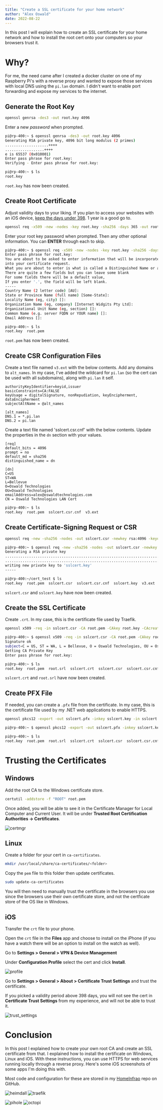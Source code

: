 ```yaml
---
title: "Create a SSL certificate for your home network"
author: "Alex Oswald"
date: 2022-08-22
---
```


In this post I will explain how to create an SSL certificate for your home network and how to install the root cert onto your computers so your browsers trust it.


# Why?

For me, the need came after I created a docker cluster on one of my Raspberry Pi's with a reverse proxy and wanted to expose those services with local DNS using the `pi.lan` domain. I didn't want to enable port forwarding and expose my services to the internet.


## Generate the Root Key

```bash
openssl genrsa -des3 -out root.key 4096
```

Enter a new _password_ when prompted.

```bash
pi@rp-400:~ $ openssl genrsa -des3 -out root.key 4096
Generating RSA private key, 4096 bit long modulus (2 primes)
....................++++
..................++++
e is 65537 (0x010001)
Enter pass phrase for root.key:
Verifying - Enter pass phrase for root.key:

pi@rp-400:~ $ ls
root.key
```

`root.key` has now been created.


## Create Root Certificate

Adjust validity days to your liking. If you plan to access your websites with an iOS device, [keep the days under 398](https://support.apple.com/en-us/HT211025). 1 year is a good go to.

```bash
openssl req -x509 -new -nodes -key root.key -sha256 -days 365 -out root.pem
```

Enter your root key password when prompted. Then any other optional information. You can **ENTER** through each to skip.

```bash
pi@rp-400:~ $ openssl req -x509 -new -nodes -key root.key -sha256 -days 365 -out root.pem
Enter pass phrase for root.key:
You are about to be asked to enter information that will be incorporated
into your certificate request.
What you are about to enter is what is called a Distinguished Name or a DN.
There are quite a few fields but you can leave some blank
For some fields there will be a default value,
If you enter '.', the field will be left blank.
-----
Country Name (2 letter code) [AU]:
State or Province Name (full name) [Some-State]:
Locality Name (eg, city) []:
Organization Name (eg, company) [Internet Widgits Pty Ltd]:
Organizational Unit Name (eg, section) []:
Common Name (e.g. server FQDN or YOUR name) []:
Email Address []:

pi@rp-400:~ $ ls
root.key  root.pem
```

`root.pem` has now been created.


## Create CSR Configuration Files

Create a text file named `v3.ext` with the below contents. Add any domains to `alt_names`. In my case, I've added the wildcard for `pi.lan` (so the cert can be used with all subdomains), along with `pi.lan` it self.

```
authorityKeyIdentifier=keyid,issuer
basicConstraints=CA:FALSE
keyUsage = digitalSignature, nonRepudiation, keyEncipherment, dataEncipherment
subjectAltName = @alt_names

[alt_names]
DNS.1 = *.pi.lan
DNS.2 = pi.lan
```

Create a text file named 'sslcert.csr.cnf' with the below contents. Update the properties in the `dn` section with your values.

```
[req]
default_bits = 4096
prompt = no
default_md = sha256
distinguished_name = dn

[dn]
C=US
ST=WA
L=Bellevue
O=Oswald Technologies
OU=Oswald Technologies
emailAddress=alex@oswaldtechnologies.com
CN = Oswald Technologies LAN Cert
```

```bash
pi@rp-400:~ $ ls
root.key  root.pem  sslcert.csr.cnf  v3.ext
```


## Create Certificate-Signing Request or CSR

```bash
openssl req -new -sha256 -nodes -out sslcert.csr -newkey rsa:4096 -keyout sslcert.key -config sslcert.csr.cnf
```

```bash
pi@rp-400:~ $ openssl req -new -sha256 -nodes -out sslcert.csr -newkey rsa:4096 -keyout sslcert.key -config sslcert.csr.cnf
Generating a RSA private key
..............................................................................................................++++
.........................................................................................++++
writing new private key to 'sslcert.key'
-----

pi@rp-400:~/cert_test $ ls
root.key  root.pem  sslcert.csr  sslcert.csr.cnf  sslcert.key  v3.ext
```

`sslcert.csr` and `sslcert.key` have now been created.


## Create the SSL Certificate

Create `.crt`. In my case, this is the certificate file used by Traefik.

```bash
openssl x509 -req -in sslcert.csr -CA root.pem -CAkey root.key -CAcreateserial -out sslcert.crt -days 365 -sha256 -extfile v3.ext
```

```bash
pi@rp-400:~ $ openssl x509 -req -in sslcert.csr -CA root.pem -CAkey root.key -CAcreateserial -out sslcert.crt -days 365 -sha256 -extfile v3.ext
Signature ok
subject=C = US, ST = WA, L = Bellevue, O = Oswald Technologies, OU = Oswald Technologies, emailAddress = alex@oswaldtechnologies.com, CN = Oswald Technologies LAN Cert
Getting CA Private Key
Enter pass phrase for root.key:

pi@rp-400:~ $ ls
root.key  root.pem  root.srl  sslcert.crt  sslcert.csr  sslcert.csr.cnf  sslcert.key  v3.ext
```

`sslcert.crt` and `root.srl` have now been created.


## Create PFX File

If needed, you can create a `.pfx` file from the certificate. In my case, this is the certificate file used by my .NET web applications to enable HTTPS.

```bash
openssl pkcs12 -export -out sslcert.pfx -inkey sslcert.key -in sslcert.crt -passout pass:
```

```bash
pi@rp-400:~ $ openssl pkcs12 -export -out sslcert.pfx -inkey sslcert.key -in sslcert.crt -passout pass:

pi@rp-400:~ $ ls
root.key  root.pem  root.srl  sslcert.crt  sslcert.csr  sslcert.csr.cnf  sslcert.key  sslcert.pfx  v3.ext
```


# Trusting the Certificates


## Windows

Add the root CA to the Windows certificate store.

```cmd
certutil -addstore -f "ROOT" root.pem
```

Once added, you will be able to see it in the Certificate Manager for Local Computer and Current User. It will be under **Trusted Root Certification Authorities -> Certificates**.

![certmgr](/assets/images/2022-08-22/certmgr.png)


## Linux

Create a folder for your cert in `ca-certificates`.

```bash
mkdir /usr/local/share/ca-certificates/<folder>
```

Copy the `pem` file to this folder then update certificates.

```bash
sudo update-ca-certificates
```

You will then need to manually trust the certificate in the browsers you use since the browsers use their own certificate store, and not the certficate store of the OS like in Windows.


## iOS

Transfer the `crt` file to your phone.

Open the `crt` file in the **Files** app and choose to install on the iPhone (if you have a watch there will be an option to install on the watch as well).

Go to **Settings > General > VPN & Device Management**

Under **Configuration Profile** select the cert and click **Install**.

![profile](/assets/images/2022-08-22/profile.png)

Go to **Settings > General > About > Certificate Trust Settings** and trust the certificate.

If you picked a validity period above 398 days, you will not see the cert in **Certificate Trust Settings** from my experience, and will not be able to trust it.

![trust_settings](/assets/images/2022-08-22/trust_settings.png)


# Conclusion

In this post I explained how to create your own root CA and create an SSL certificate from that. I explained how to install the certificate on Windows, Linux and iOS. With these instructions, you can use HTTPS for web services running locally through a reverse proxy. Here's some iOS screenshots of some apps I'm doing this with.

Most code and configuration for these are stored in my [HomeInfrao](https://github.com/alex-oswald/HomeInfra) repo on GitHub.

![heimdall](/assets/images/2022-08-22/heimdall.png)
![traefik](/assets/images/2022-08-22/traefik.png)

![pihole](/assets/images/2022-08-22/pihole.png)
![octopi](/assets/images/2022-08-22/octopi.png)